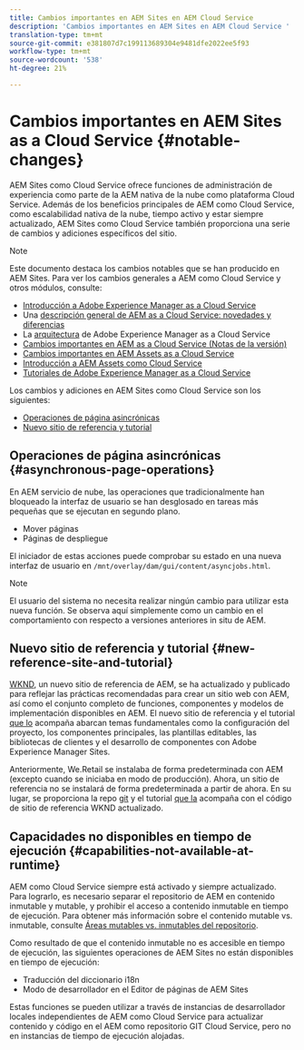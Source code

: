 ```yaml
---
title: Cambios importantes en AEM Sites en AEM Cloud Service
description: 'Cambios importantes en AEM Sites en AEM Cloud Service '
translation-type: tm+mt
source-git-commit: e381807d7c199113689304e9481dfe2022ee5f93
workflow-type: tm+mt
source-wordcount: '538'
ht-degree: 21%

---
```



# Cambios importantes en AEM Sites as a Cloud Service {#notable-changes}

AEM Sites como Cloud Service ofrece funciones de administración de experiencia como parte de la AEM nativa de la nube como plataforma Cloud Service. Además de los beneficios principales de AEM como Cloud Service, como escalabilidad nativa de la nube, tiempo activo y estar siempre actualizado, AEM Sites como Cloud Service también proporciona una serie de cambios y adiciones específicos del sitio.

>[!NOTE]
>Este documento destaca los cambios notables que se han producido en AEM Sites. Para ver los cambios generales a AEM como Cloud Service y otros módulos, consulte:
>
>* [Introducción a Adobe Experience Manager as a Cloud Service](/help/overview/introduction.md)
>* Una [descripción general de AEM as a Cloud Service: novedades y diferencias](/help/overview/what-is-new-and-different.md)
>* La [arquitectura](/help/core-concepts/architecture.md) de Adobe Experience Manager as a Cloud Service
>* [Cambios importantes en AEM as a Cloud Service (Notas de la versión)](/help/release-notes/aem-cloud-changes.md)
>* [Cambios importantes en AEM Assets as a Cloud Service](/help/assets/assets-cloud-changes.md)
>* [Introducción a AEM Assets como Cloud Service](/help/assets/overview.md)
>* [Tutoriales de Adobe Experience Manager as a Cloud Service](https://docs.adobe.com/content/help/es-ES/experience-manager-learn/cloud-service/overview.html)


Los cambios y adiciones en AEM Sites como Cloud Service son los siguientes:

* [Operaciones de página asincrónicas](#asynchronous-page-operations)
* [Nuevo sitio de referencia y tutorial](#new-reference-site-and-tutorial)

## Operaciones de página asincrónicas {#asynchronous-page-operations}

En AEM servicio de nube, las operaciones que tradicionalmente han bloqueado la interfaz de usuario se han desglosado en tareas más pequeñas que se ejecutan en segundo plano.

* Mover páginas
* Páginas de despliegue

El iniciador de estas acciones puede comprobar su estado en una nueva interfaz de usuario en `/mnt/overlay/dam/gui/content/asyncjobs.html`.

>[!NOTE]
>
>El usuario del sistema no necesita realizar ningún cambio para utilizar esta nueva función. Se observa aquí simplemente como un cambio en el comportamiento con respecto a versiones anteriores in situ de AEM.

## Nuevo sitio de referencia y tutorial {#new-reference-site-and-tutorial}

[WKND](https://wknd.site/), un nuevo sitio de referencia de AEM, se ha actualizado y publicado para reflejar las prácticas recomendadas para crear un sitio web con AEM, así como el conjunto completo de funciones, componentes y modelos de implementación disponibles en AEM. El nuevo sitio de referencia y el tutorial [que lo](https://docs.adobe.com/content/help/en/experience-manager-learn/getting-started-wknd-tutorial-develop/overview.html) acompaña abarcan temas fundamentales como la configuración del proyecto, los componentes principales, las plantillas editables, las bibliotecas de clientes y el desarrollo de componentes con Adobe Experience Manager Sites.

Anteriormente, We.Retail se instalaba de forma predeterminada con AEM (excepto cuando se iniciaba en modo de producción).  Ahora, un sitio de referencia no se instalará de forma predeterminada a partir de ahora.  En su lugar, se proporciona la repo [git](https://github.com/adobe/aem-guides-wknd/) y el tutorial [que la](https://docs.adobe.com/content/help/en/experience-manager-learn/getting-started-wknd-tutorial-develop/overview.html) acompaña con el código de sitio de referencia WKND actualizado.

## Capacidades no disponibles en tiempo de ejecución {#capabilities-not-available-at-runtime}

AEM como Cloud Service siempre está activado y siempre actualizado. Para lograrlo, es necesario separar el repositorio de AEM en contenido inmutable y mutable, y prohibir el acceso a contenido inmutable en tiempo de ejecución. Para obtener más información sobre el contenido mutable vs. inmutable, consulte [Áreas mutables vs. inmutables del repositorio](/help/implementing/developing/introduction/aem-project-content-package-structure.md#mutable-vs-immutable).

Como resultado de que el contenido inmutable no es accesible en tiempo de ejecución, las siguientes operaciones de AEM Sites no están disponibles en tiempo de ejecución:

* Traducción del diccionario i18n
* Modo de desarrollador en el Editor de páginas de AEM Sites

Estas funciones se pueden utilizar a través de instancias de desarrollador locales independientes de AEM como Cloud Service para actualizar contenido y código en el AEM como repositorio GIT Cloud Service, pero no en instancias de tiempo de ejecución alojadas.
